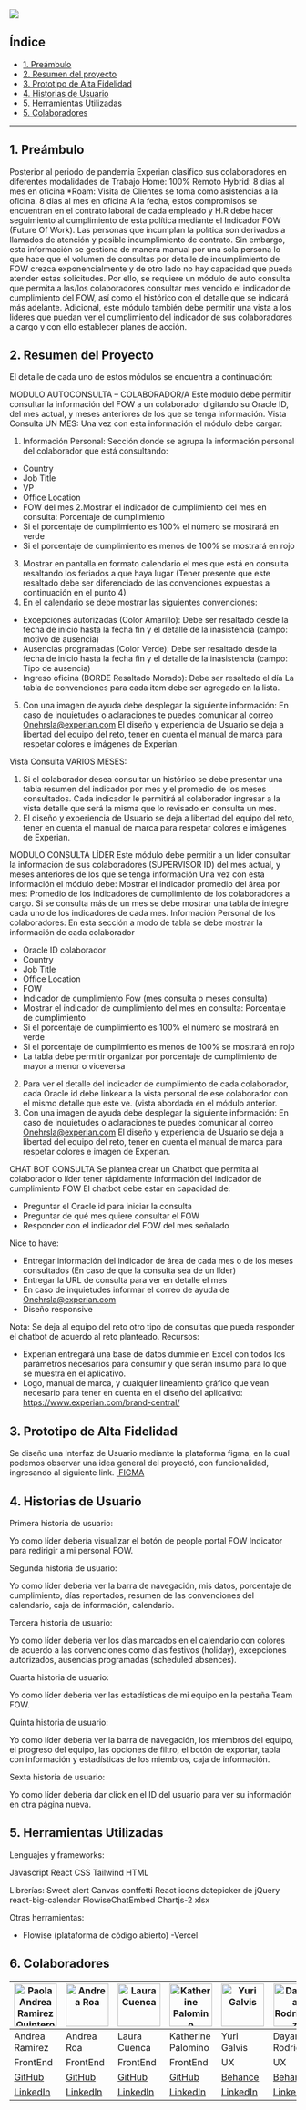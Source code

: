 <img src="https://github.com/AndreaRoa/Experian/blob/main/src/assets/logo.png?raw=true)">

## Índice

* [1. Preámbulo](#1-preámbulo)
* [2. Resumen del proyecto](#2-resumen-del-proyecto)
* [3. Prototipo de Alta Fidelidad](#3-prototipo-de-alta-fidelidad)
* [4. Historias de Usuario](#4-historias-de-usuario)
* [5. Herramientas Utilizadas](#5-herramientas-utilizadas)
* [5. Colaboradores](#6-colaboradores)

***

## 1. Preámbulo

Posterior al periodo de pandemia Experian clasifico sus colaboradores en diferentes modalidades de Trabajo
Home: 100% Remoto
Hybrid: 8 dias al mes en oficina
*Roam: Visita de Clientes se toma como asistencias a la oficina. 8 dias al mes en oficina
A la fecha, estos compromisos se encuentran en el contrato laboral de cada empleado y H.R debe hacer seguimiento al cumplimiento de esta política mediante el Indicador FOW (Future Of Work). Las personas que incumplan la política son derivados a llamados de atención y posible incumplimiento de contrato.
Sin embargo, esta información se gestiona de manera manual por una sola persona lo que hace que el volumen de consultas por detalle de incumplimiento de FOW crezca exponencialmente y de otro lado no hay capacidad que pueda atender estas solicitudes.
Por ello,	 se requiere un módulo de auto consulta que permita a las/los colaboradores consultar mes vencido el indicador de cumplimiento del FOW, así como el histórico con el detalle que se indicará más adelante.
Adicional, este módulo también debe permitir una vista a los lideres que puedan ver el cumplimiento del indicador de sus colaboradores a cargo y con ello establecer planes de acción.

## 2. Resumen del Proyecto

El detalle de cada uno de estos módulos se encuentra a continuación:

MODULO AUTOCONSULTA – COLABORADOR/A
Este modulo debe permitir consultar la información del FOW  a un colaborador digitando su  Oracle ID, del mes actual, y meses anteriores de los que se tenga información. 
Vista Consulta UN MES:
Una vez con esta información el módulo debe cargar:
1. Información Personal: Sección donde se agrupa la información personal del colaborador que está consultando:
- Country
- Job Title
- VP
- Office Location
- FOW del mes 
2.Mostrar el indicador de cumplimiento del mes en consulta: Porcentaje de cumplimiento 
- Si el porcentaje de cumplimiento es 100% el número se mostrará en verde
- Si el porcentaje de cumplimiento es menos de 100% se mostrará en rojo
3. Mostrar en pantalla en formato calendario el mes que está en consulta resaltando los feriados a que haya lugar (Tener presente que este resaltado debe ser diferenciado de las convenciones expuestas a continuación en el punto 4)
4. En el calendario se debe mostrar las siguientes convenciones:
- Excepciones autorizadas (Color Amarillo): Debe ser resaltado desde la fecha de inicio hasta la fecha fin y el detalle de la inasistencia (campo: motivo de ausencia)
- Ausencias programadas (Color Verde): Debe ser resaltado desde la fecha de inicio hasta la fecha fin y el detalle de la inasistencia (campo: Tipo de ausencia)
- Ingreso oficina (BORDE Resaltado Morado): Debe ser resaltado el día
  La tabla de convenciones para cada item debe ser agregado en la lista.

5. Con una imagen de ayuda debe desplegar la siguiente información:
En caso de inquietudes o aclaraciones te puedes comunicar al correo Onehrsla@experian.com 
El diseño y experiencia de Usuario se deja a libertad del equipo del reto, tener en cuenta el manual de marca para respetar colores e imágenes de Experian.

Vista Consulta VARIOS MESES:
1. Si el colaborador desea consultar un histórico se debe presentar una tabla resumen del indicador por mes y el promedio de los meses consultados.
Cada indicador le permitirá al colaborador ingresar a la vista detalle que será la misma que lo revisado en consulta un mes.
2. El diseño y experiencia de Usuario se deja a libertad del equipo del reto, tener en cuenta el manual de marca para respetar colores e imágenes de Experian.

MODULO CONSULTA LÍDER
Este módulo debe permitir a un líder consultar la información de sus  colaboradores (SUPERVISOR ID) del mes actual, y meses anteriores de los que se tenga información 
Una vez con esta información el módulo debe:
Mostrar el indicador promedio del área por mes: Promedio de los indicadores de cumplimiento de los colaboradores a cargo.
Si se consulta más de un mes se debe mostrar una tabla de integre cada uno de los indicadores de cada mes.
Información Personal de los colaboradores: En esta sección a modo de tabla se debe mostrar la información de cada colaborador 
- Oracle ID colaborador
- Country
- Job Title
- Office Location
- FOW
- Indicador de cumplimiento Fow (mes consulta o meses consulta)
- Mostrar el indicador de cumplimiento del mes en consulta: Porcentaje de cumplimiento 
- Si el porcentaje de cumplimiento es 100% el número se mostrará en verde
- Si el porcentaje de cumplimiento es menos de 100% se mostrará en rojo
- La tabla debe permitir organizar por porcentaje de cumplimiento de mayor a menor o viceversa 
2. Para ver el detalle del indicador de cumplimiento de cada colaborador, cada Oracle id  debe linkear a la vista personal de ese colaborador con el mismo detalle que este ve. (vista abordada en el módulo anterior.
3. Con una imagen de ayuda debe desplegar la siguiente información:
En caso de inquietudes o aclaraciones te puedes comunicar al correo Onehrsla@experian.com 
El diseño y experiencia de Usuario se deja a libertad del equipo del reto, tener en cuenta el manual de marca para respetar colores e imagen de Experian.

CHAT BOT CONSULTA
Se plantea crear un Chatbot que permita al colaborador o líder tener rápidamente información del indicador de cumplimiento FOW
El chatbot debe estar en capacidad de:
- Preguntar el Oracle id para iniciar la consulta
- Preguntar de qué mes quiere consultar el FOW
- Responder con el indicador del FOW del mes señalado

Nice to have: 
- Entregar información del indicador de área de cada mes o de los meses consultados (En caso de que la consulta sea de un líder)
- Entregar la URL de consulta para ver en detalle el mes 
- En caso de inquietudes informar el correo de ayuda de Onehrsla@experian.com
- Diseño responsive

Nota: Se deja al equipo del reto otro tipo de consultas que pueda responder el chatbot de acuerdo al reto planteado.
Recursos: 
- Experian entregará una base de datos dummie en Excel con todos los parámetros necesarios para consumir y que serán insumo para lo que se muestra en el aplicativo. 
- Logo, manual de marca, y cualquier lineamiento gráfico que vean necesario para tener en cuenta en el diseño del aplicativo: https://www.experian.com/brand-central/ 


## 3. Prototipo de Alta Fidelidad

Se diseño una Interfaz de Usuario mediante la plataforma figma, en la cual podemos observar una idea general del proyectó, con funcionalidad, ingresando al siguiente link. <a href="https://www.figma.com/proto/wuTXc96v2vfLiM6MmIkwAI/Experian?type=design&node-id=160-41340&t=R1qZvLZESHAJGu06-1&scaling=min-zoom&page-id=158%3A3645&mode=design)https://www.figma.com/proto/wuTXc96v2vfLiM6MmIkwAI/Experian?type=design&node-id=160-41340&t=R1qZvLZESHAJGu06-1&scaling=min-zoom&page-id=158%3A3645&mode=design"> FIGMA </a>

## 4. Historias de Usuario
Primera historia de usuario: 

Yo como líder debería visualizar el botón de people portal FOW Indicator para redirigir a mi personal FOW. 

Segunda historia de usuario: 

Yo como líder debería ver la barra de navegación, mis datos, porcentaje de cumplimiento, días reportados, resumen de las convenciones del calendario, caja de información, calendario. 

Tercera historia de usuario: 

Yo como líder debería ver los días marcados en el calendario con colores de acuerdo a las convenciones como días festivos (holiday), excepciones autorizados, ausencias programadas (scheduled absences). 
	
Cuarta historia de usuario: 

Yo como líder debería ver las estadísticas de mi equipo en la pestaña Team FOW. 

Quinta historia de usuario: 

Yo como líder debería ver la barra de navegación, los miembros del equipo, el progreso del equipo, las opciones de filtro, el botón de exportar, tabla con información y estadísticas de los miembros, caja de información. 

Sexta historia de usuario: 

Yo como líder debería dar click en el ID del usuario para ver su información en otra página nueva. 

## 5. Herramientas Utilizadas

Lenguajes y frameworks: 

Javascript
React
CSS
Tailwind
HTML

Librerías: 
Sweet alert 
Canvas conffetti
React icons
datepicker de jQuery 
react-big-calendar
FlowiseChatEmbed
Chartjs-2
xlsx

Otras herramientas: 
- Flowise (plataforma de código abierto)
-Vercel


## 6. Colaboradores

| [<img alt="Paola Andrea Ramirez Quintero" width="75" src="https://avatars.githubusercontent.com/u/129551206?v=4"/>](https://www.linkedin.com/in/paola-andrea-ramirez-quintero/) | [<img alt="Andrea Roa" width="75" src="https://avatars.githubusercontent.com/u/127570265?v=4"/>](https://www.linkedin.com/in/andrearoa-developer/) | [<img alt="Laura Cuenca" width="75" src="https://avatars.githubusercontent.com/u/118205850?v=4"/>](https://www.linkedin.com/in/laucuenca-developer/) | [<img alt="Katherine Palomino" width="75" src="https://avatars.githubusercontent.com/u/122836306?v=4"/>](https://www.linkedin.com/in/leidy-katherine-pardo-palomino/) | [<img alt="Yuri Galvis" width="75" src="https://github.com/AndreaRoa/Experian/assets/129551206/b7777432-caf9-44b5-a1b4-e6003d907eb0"/>](https://www.linkedin.com/in/yurigalvisromero/) | [<img alt="Dayana Rodriguez" width="75" src="https://github.com/AndreaRoa/Experian/assets/129551206/505774bb-7f43-48d1-87ff-ec703f1c702f"/>](https://www.linkedin.com/in/dayana-stephania-rodriguez/) |
| ------------------ | ------------ | -------------- | ----------- | -------------- | ----------- |
| Andrea Ramirez | Andrea Roa | Laura Cuenca | Katherine Palomino | Yuri Galvis | Dayana Rodriguez |
| FrontEnd | FrontEnd | FrontEnd | FrontEnd | UX | UX |
| [GitHub](https://github.com/paolandre ) | [GitHub](https://github.com/AndreaRoa) | [GitHub](https://github.com/lauralejandra108) | [GitHub](https://github.com/leidypardo) | [Behance](https://www.behance.net/yurigalvis) | [Behance](https://www.behance.net/dasrov) |
| [LinkedIn](https://www.linkedin.com/in/paola-andrea-ramirez-quintero/) |  [LinkedIn](https://www.linkedin.com/in/andrearoa-developer/) | [LinkedIn](https://www.linkedin.com/in/laucuenca-developer/) | [LinkedIn](https://www.linkedin.com/in/leidy-katherine-pardo-palomino/) | [LinkedIn](https://www.linkedin.com/in/yurigalvisromero/) | [LinkedIn](https://www.linkedin.com/in/dayana-stephania-rodriguez/) 








